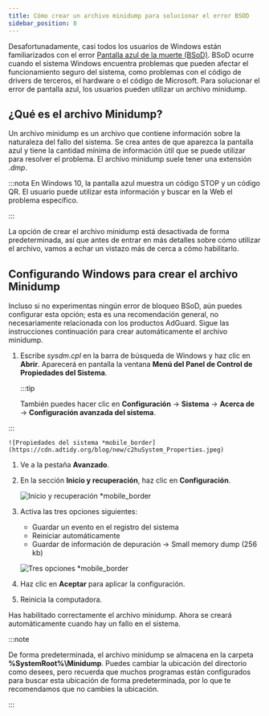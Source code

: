```yaml
---
title: Cómo crear un archivo minidump para solucionar el error BSOD
sidebar_position: 8
---
```


Desafortunadamente, casi todos los usuarios de Windows están familiarizados con el error [Pantalla azul de la muerte (BSoD)](https://es.wikipedia.org/wiki/Pantalla_azul_de_la_muerte). BSoD ocurre cuando el sistema Windows encuentra problemas que pueden afectar el funcionamiento seguro del sistema, como problemas con el código de drivers de terceros, el hardware o el código de Microsoft. Para solucionar el error de pantalla azul, los usuarios pueden utilizar un archivo minidump.

## ¿Qué es el archivo Minidump?

Un archivo minidump es un archivo que contiene información sobre la naturaleza del fallo del sistema. Se crea antes de que aparezca la pantalla azul y tiene la cantidad mínima de información útil que se puede utilizar para resolver el problema. El archivo minidump suele tener una extensión *.dmp*.

:::nota
En Windows 10, la pantalla azul muestra un código STOP y un código QR. El usuario puede utilizar esta información y buscar en la Web el problema específico.

:::

La opción de crear el archivo minidump está desactivada de forma predeterminada, así que antes de entrar en más detalles sobre cómo utilizar el archivo, vamos a echar un vistazo más de cerca a cómo habilitarlo.

## Configurando Windows para crear el archivo Minidump

Incluso si no experimentas ningún error de bloqueo BSoD, aún puedes configurar esta opción; esta es una recomendación general, no necesariamente relacionada con los productos AdGuard. Sigue las instrucciones continuación para crear automáticamente el archivo minidump.

 1. Escribe *sysdm.cpl* en la barra de búsqueda de Windows y haz clic en **Abrir**. Aparecerá en pantalla la ventana **Menú del Panel de Control de Propiedades del Sistema**.

    :::tip

    También puedes hacer clic en **Configuración** →  **Sistema** →  **Acerca de** →  **Configuración avanzada del sistema**.


:::

    ![Propiedades del sistema *mobile_border](https://cdn.adtidy.org/blog/new/c2huSystem_Properties.jpeg)

 1. Ve a la pestaña **Avanzado**.
 1. En la sección **Inicio y recuperación**, haz clic en **Configuración**.

    ![Inicio y recuperación *mobile_border](https://cdn.adtidy.org/blog/new/1dmybiStartup_and_Recovery.png)

 1. Activa las tres opciones siguientes:

    - Guardar un evento en el registro del sistema
    - Reiniciar automáticamente
    - Guardar de información de depuración → Small memory dump (256 kb)

    ![Tres opciones *mobile_border](https://cdn.adtidy.org/blog/new/nmr4eThree_options.png)

 1. Haz clic en **Aceptar** para aplicar la configuración.
 1. Reinicia la computadora.

Has habilitado correctamente el archivo minidump. Ahora se creará automáticamente cuando hay un fallo en el sistema.

:::note

De forma predeterminada, el archivo minidump se almacena en la carpeta **%SystemRoot%\Minidump**. Puedes cambiar la ubicación del directorio como desees, pero recuerda que muchos programas están configurados para buscar esta ubicación de forma predeterminada, por lo que te recomendamos que no cambies la ubicación.

:::
